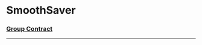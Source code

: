 # SmoothSaver

### [Group Contract](https://docs.google.com/document/d/1hNoX_MlwGr9Uo4KM1U2hhS538zBq2QaBC6--S5onRjA/edit?usp=sharing)
---
